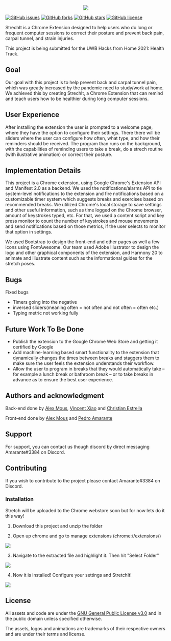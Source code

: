 <p align="center">
    <img src="https://github.com/UWB-Hacks-From-Home-Project/StretchIt/blob/fb6015c5b14907941ac46cac9bb7f49a40c9870a/assets/logo%20without%20background.png">
</p>

[![GitHub issues](https://img.shields.io/github/issues/UWB-Hacks-From-Home-Project/Project)](https://github.com/UWB-Hacks-From-Home-Project/Project/issues) [![GitHub forks](https://img.shields.io/github/forks/UWB-Hacks-From-Home-Project/Project)](https://github.com/UWB-Hacks-From-Home-Project/Project/network) [![GitHub stars](https://img.shields.io/github/stars/UWB-Hacks-From-Home-Project/Project)](https://github.com/UWB-Hacks-From-Home-Project/Project/stargazers) [![GitHub license](https://img.shields.io/github/license/UWB-Hacks-From-Home-Project/Project)](https://github.com/UWB-Hacks-From-Home-Project/Project/blob/main/COPYING) 


StrechIt is a Chrome Extension designed to help users who do long or frequent computer sessions to correct their posture and prevent back pain, carpal tunnel, and strain injuries.

This project is being submitted for the UWB Hacks from Home 2021: Health Track.

## Goal
Our goal with this project is to help prevent back and carpal tunnel pain, which was greatly increased by the pandemic need to study/work at home. We achieved this by creating StrechIt, a Chrome Extension that can remind and teach users how to be healthier during long computer sessions. 

## User Experience
After installing the extension the user is prompted to a welcome page, where they have the option to configure their settings. There there will be sliders where the user can configure how often, what type, and how their reminders should be received. The program than runs on the background, with the capabilities of reminding users to take a break, do a strech routine (with ilustrative animation) or correct their posture.

## Implementation Details
This project is a Chrome extension, using Google Chrome's Extension API and Manifest 2.0 as a backend. We used the notifications/alarms API to tie system-level notifications to the extension and fire notifications based on a customizable timer system which suggests breaks and exercises based on recommended breaks. We utilized Chrome's local storage to save settings and other useful information, such as time logged on the Chrome browser, amount of keystrokes typed, etc. For that, we used a content script and key press monitor to count the number of keystrokes and mouse movements and send notifications based on those metrics, if the user selects to monitor that option in settings. 

We used Bootstrap to design the front-end and other pages as well a few icons using FontAwesome. Our team used Adobe Illustrator to design the logo and other graphical components of the extension, and Harmony 20 to animate and illustrate content such as the informational guides for the stretch poses. 

## Bugs
Fixed bugs
- Timers going into the negative
- inversed sliders(meaning often = not often and not often = often etc.)
- Typing metric not working fully

## Future Work To Be Done
- Publish the extension to the Google Chrome Web Store and getting it certified by Google
- Add machine-learning based smart functionality to the extension that dynamically changes the times between breaks and staggers them to make sure the user feels the extension understands their workflow. 
- Allow the user to program in breaks that they would automatically take – for example a lunch break or bathroom break – or to take breaks in advance as to ensure the best user experience. 

## Authors and acknowledgment
Back-end done by [Alex Mous](https://github.com/alex-mous), [Vincent Xiao](https://github.com/vvv317) and [Christian Estrella](https://github.com/lil206chris)

Front-end done by [Alex Mous](https://github.com/alex-mous) and [Pedro Amarante](https://github.com/pedrodeoliamarante) 

## Support
For support, you can contact us though discord by direct messaging Amarante#3384 on Discord.

## Contributing

If you wish to contribute to the project please contact Amarante#3384 on Discord.

### Installation
Stretch will be uploaded to the Chrome webstore soon but for now lets do it this way!

1. Download this project and unzip the folder


2. Open up chrome and go to manage extensions (chrome://extensions/)
<p>
    <img src="https://github.com/UWB-Hacks-From-Home-Project/StretchIt/blob/main/assets/Setup1.png">
</p>

3. Navigate to the extracted file and highlight it. Then hit "Select Folder"
<p>
    <img src="https://github.com/UWB-Hacks-From-Home-Project/StretchIt/blob/main/assets/Setup2.png">
</p>

4. Now it is installed! Configure your settings and StretchIt!
<p>
    <img src="https://github.com/UWB-Hacks-From-Home-Project/StretchIt/blob/main/assets/welcomescreen.png">
</p>

## License 

All assets and code are under the [GNU General Public License v3.0](https://github.com/UWB-Hacks-From-Home-Project/Project/blob/main/COPYING) and in the public domain unless specified otherwise.

The assets, logos and animations are trademarks of their respective owners and are under their terms and license.
